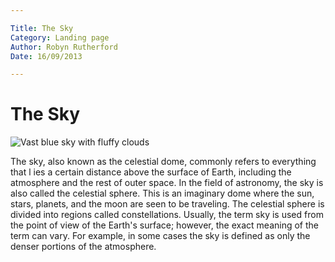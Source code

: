 ```yaml
---

Title: The Sky
Category: Landing page
Author: Robyn Rutherford
Date: 16/09/2013

---
```


# The Sky

![Vast blue sky with fluffy clouds](http://www.wallcoo.net/nature/blue_sky_white_clound/images/%5Bwallcoo_com%5D_blue_sky_white_clound_00448.jpg)

The sky, also known as the celestial dome, commonly refers to everything that l
ies a certain distance above the surface of Earth, including the atmosphere and
the rest of outer space. In the field of astronomy, the sky is also called the
celestial sphere. This is an imaginary dome where the sun, stars, planets, and
the moon are seen to be traveling. The celestial sphere is divided into regions
called constellations. Usually, the term sky is used from the point of view of
the Earth's surface; however, the exact meaning of the term can vary. For example,
in some cases the sky is defined as only the denser portions of the atmosphere.
